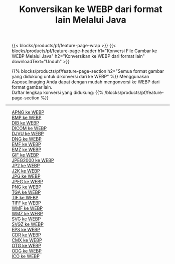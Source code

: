 ﻿---
title: Konversikan ke WEBP dari format lain Melalui Java 
weight: 3920
url: /id/java/conversion/to/webp 
lang: id
langdirlevel: 2
locales: zh-hans,ja,it,ru,de,es,fr,nl,id,lt,pl,pt,vi,tr,ko,zh-hant,ar,hi,th,sv,cs,uk,he
description: Menggunakan Aspose.Imaging Anda dapat dengan mudah mengonversi ke WEBP dari format lain
---

{{< blocks/products/pf/feature-page-wrap >}}
{{< blocks/products/pf/feature-page-header h1="Konversi File Gambar ke WEBP Melalui Java" h2="Konversikan ke WEBP dari format lain" downloadText="Unduh" >}}


{{% blocks/products/pf/feature-page-section  h2="Semua format gambar yang didukung untuk dikonversi dari ke WEBP" %}}
Menggunakan Aspose.Imaging Anda dapat dengan mudah mengonversi ke WEBP dari format gambar lain.
<br/>
Daftar lengkap konversi yang didukung:
{{% /blocks/products/pf/feature-page-section %}}
<div class="container-fluid productfamilypage bg-gray">
    <div class="convertypes bg-gray agp-content section">
        <div class="container">
		<hr style="margin-left:-20px;"/>
		<div class="row other-converters">
		    <div class='col-md-2 other-converter remove-lp remove-rp'><a href="/imaging/id/java/conversion/apng-to-webp" >APNG ke WEBP</a></div>
<div class='col-md-2 other-converter remove-lp remove-rp'><a href="/imaging/id/java/conversion/bmp-to-webp" >BMP ke WEBP</a></div>
<div class='col-md-2 other-converter remove-lp remove-rp'><a href="/imaging/id/java/conversion/dib-to-webp" >DIB ke WEBP</a></div>
<div class='col-md-2 other-converter remove-lp remove-rp'><a href="/imaging/id/java/conversion/dicom-to-webp" >DICOM ke WEBP</a></div>
<div class='col-md-2 other-converter remove-lp remove-rp'><a href="/imaging/id/java/conversion/djvu-to-webp" >DJVU ke WEBP</a></div>
<div class='col-md-2 other-converter remove-lp remove-rp'><a href="/imaging/id/java/conversion/dng-to-webp" >DNG ke WEBP</a></div>
<div class='col-md-2 other-converter remove-lp remove-rp'><a href="/imaging/id/java/conversion/emf-to-webp" >EMF ke WEBP</a></div>
<div class='col-md-2 other-converter remove-lp remove-rp'><a href="/imaging/id/java/conversion/emz-to-webp" >EMZ ke WEBP</a></div>
<div class='col-md-2 other-converter remove-lp remove-rp'><a href="/imaging/id/java/conversion/gif-to-webp" >GIF ke WEBP</a></div>
<div class='col-md-2 other-converter remove-lp remove-rp'><a href="/imaging/id/java/conversion/jpeg2000-to-webp" >JPEG2000 ke WEBP</a></div>
<div class='col-md-2 other-converter remove-lp remove-rp'><a href="/imaging/id/java/conversion/jp2-to-webp" >JP2 ke WEBP</a></div>
<div class='col-md-2 other-converter remove-lp remove-rp'><a href="/imaging/id/java/conversion/j2k-to-webp" >J2K ke WEBP</a></div>
<div class='col-md-2 other-converter remove-lp remove-rp'><a href="/imaging/id/java/conversion/jpg-to-webp" >JPG ke WEBP</a></div>
<div class='col-md-2 other-converter remove-lp remove-rp'><a href="/imaging/id/java/conversion/jpeg-to-webp" >JPEG ke WEBP</a></div>
<div class='col-md-2 other-converter remove-lp remove-rp'><a href="/imaging/id/java/conversion/png-to-webp" >PNG ke WEBP</a></div>
<div class='col-md-2 other-converter remove-lp remove-rp'><a href="/imaging/id/java/conversion/tga-to-webp" >TGA ke WEBP</a></div>
<div class='col-md-2 other-converter remove-lp remove-rp'><a href="/imaging/id/java/conversion/tif-to-webp" >TIF ke WEBP</a></div>
<div class='col-md-2 other-converter remove-lp remove-rp'><a href="/imaging/id/java/conversion/tiff-to-webp" >TIFF ke WEBP</a></div>
<div class='col-md-2 other-converter remove-lp remove-rp'><a href="/imaging/id/java/conversion/wmf-to-webp" >WMF ke WEBP</a></div>
<div class='col-md-2 other-converter remove-lp remove-rp'><a href="/imaging/id/java/conversion/wmz-to-webp" >WMZ ke WEBP</a></div>
<div class='col-md-2 other-converter remove-lp remove-rp'><a href="/imaging/id/java/conversion/svg-to-webp" >SVG ke WEBP</a></div>
<div class='col-md-2 other-converter remove-lp remove-rp'><a href="/imaging/id/java/conversion/svgz-to-webp" >SVGZ ke WEBP</a></div>
<div class='col-md-2 other-converter remove-lp remove-rp'><a href="/imaging/id/java/conversion/eps-to-webp" >EPS ke WEBP</a></div>
<div class='col-md-2 other-converter remove-lp remove-rp'><a href="/imaging/id/java/conversion/cdr-to-webp" >CDR ke WEBP</a></div>
<div class='col-md-2 other-converter remove-lp remove-rp'><a href="/imaging/id/java/conversion/cmx-to-webp" >CMX ke WEBP</a></div>
<div class='col-md-2 other-converter remove-lp remove-rp'><a href="/imaging/id/java/conversion/otg-to-webp" >OTG ke WEBP</a></div>
<div class='col-md-2 other-converter remove-lp remove-rp'><a href="/imaging/id/java/conversion/odg-to-webp" >ODG ke WEBP</a></div>
<div class='col-md-2 other-converter remove-lp remove-rp'><a href="/imaging/id/java/conversion/ico-to-webp" >ICO ke WEBP</a></div>
                </div>
        </div>
    </div>
</div>
<br/>

